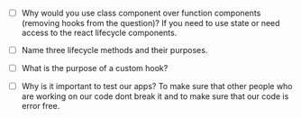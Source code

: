 - [ ] Why would you use class component over function components (removing hooks from the question)?
    If you need to use state or need access to the react lifecycle components.

- [ ] Name three lifecycle methods and their purposes.

- [ ] What is the purpose of a custom hook?


- [ ] Why is it important to test our apps?
To make sure that other people who are working on our code dont break it and to make sure that our code is error free.